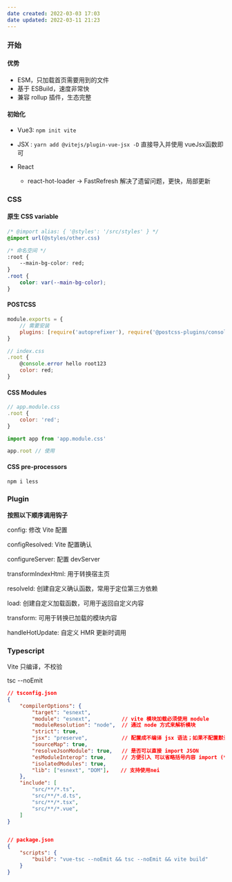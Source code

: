 ```yaml
---
date created: 2022-03-03 17:03
date updated: 2022-03-11 21:23
---
```


### 开始

#### 优势

- ESM，只加载首页需要用到的文件
- 基于 ESBuild，速度非常快
- 兼容 rollup 插件，生态完整

#### 初始化

- Vue3: `npm init vite`

- JSX : `yarn add @vitejs/plugin-vue-jsx -D` 直接导入并使用 vueJsx函数即可

- React
	- react-hot-loader -> FastRefresh 解决了遗留问题，更快，局部更新

### CSS

#### 原生 CSS variable

```css
/* @import alias: { '@styles': '/src/styles' } */
@import url(@styles/other.css)

/* 命名空间 */
:root {
	--main-bg-color: red;
}
.root {
	color: var(--main-bg-color);
}
```

#### POSTCSS

```js
module.exports = {
	// 需要安装
	plugins: [require('autoprefixer'), require('@postcss-plugins/console')]
}

// index.css
.root {
	@console.error hello root123
	color: red;
}
```

#### CSS Modules

```js
// app.module.css
.root {
	color: 'red';
}

import app from 'app.module.css'

app.root // 使用
```

#### CSS pre-processors

```js
npm i less
```

### Plugin

**按照以下顺序调用钩子**

config: 修改 Vite 配置

configResolved: Vite 配置确认

configureServer: 配置 devServer

transformIndexHtml: 用于转换宿主页

resolveId: 创建自定义确认函数，常用于定位第三方依赖

load: 创建自定义加载函数，可用于返回自定义内容

transform: 可用于转换已加载的模块内容

handleHotUpdate: 自定义 HMR 更新时调用

### Typescript

Vite 只编译，不校验

tsc --noEmit

```json
// tsconfig.json
{
	"compilerOptions": {
		"target": "esnext",
		"module": "esnext",          // vite 模块加载必须使用 module
	    "moduleResolution": "node",  // 通过 node 方式来解析模块
		"strict": true,
	    "jsx": "preserve",           // 配置成不编译 jsx 语法；如果不配置默认遵循 React 规范，与 Vue 的不符
	    "sourceMap": true,
	    "resolveJsonModule": true,   // 是否可以直接 import JSON
	    "esModuleInterop": true,     // 方便引入 可以省略括号内容 import (* as )React form 'React'
	    "isolatedModules": true,
	    "lib": ["esnext", "DOM"]，   // 支持使用nei
	},
	"include": [
	    "src/**/*.ts",
	    "src/**/*.d.ts",
	    "src/**/*.tsx",
	    "src/**/*.vue",
	]
}


// package.json
{
	"scripts": {
		"build": "vue-tsc --noEmit && tsc --noEmit && vite build"
	}
}
```
